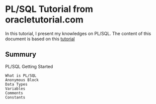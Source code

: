# PL/SQL Tutorial from oracletutorial.com

In this tutorial, I present my knowledges on PL/SQL.
The content of this document is based on this [tutorial](https://www.oracletutorial.com/plsql-tutorial/)

## Summury

PL/SQL Getting Started

    What is PL/SQL
    Anonymous Block
    Data Types
    Variables
    Comments
    Constants
